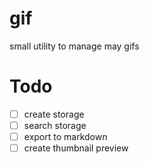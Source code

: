 # gif
small utility to manage may gifs

# Todo
- [ ] create storage
- [ ] search storage
- [ ] export to markdown
- [ ] create thumbnail preview
